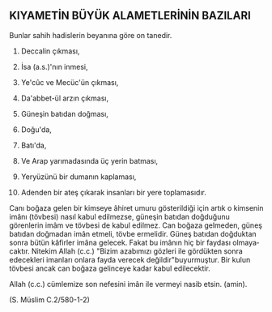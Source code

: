 ## KIYAMETİN BÜYÜK ALAMETLERİNİN BAZILARI

Bunlar sahih hadislerin beyanına göre on tanedir.

1) Deccalin çıkması,

2) İsa (a.s.)'nın inmesi,

3) Ye'cûc ve Mecüc'ün çıkması,

4) Da'abbet-ül arzın çıkması,

5) Güneşin batıdan doğması,

6) Doğu'da,

7) Batı'da,

8) Ve Arap yarımadasında üç yerin batması,

9) Yeryüzünü bir dumanın kaplaması,

10) Adenden bir ateş çıkarak insanları bir yere toplamasıdır.

Canı boğaza gelen bir kimseye âhiret umuru gösteril­diği için artık o kimsenin imânı (tövbesi) nasıl kabul edilmezse, güneşin batıdan doğduğunu görenlerin imâm ve tövbesi de kabul edilmez. Can boğaza gelme­den, güneş batıdan doğmadan imân etmeli, tövbe erme­lidir. Güneş batıdan doğduktan sonra bütün kâfirler imâna gelecek. Fakat bu imânın hiç bir faydası olmaya­caktır. Nitekim Allah (c.c.) "Bizim azabımızı gözleri ile gördükten sonra edecekleri imanları onlara fayda vere­cek değildir"buyurmuştur. Bir kulun tövbesi ancak can boğaza gelinceye kadar kabul edilecektir.

Allah (c.c.) cümlemize son nefesini imân ile vermeyi nasib etsin. (amin).

(S. Müslim C.2/580-1-2)
